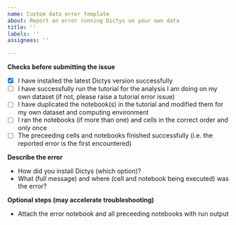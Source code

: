 ```yaml
---
name: Custom data error template
about: Report an error running Dictys on your own data
title: ''
labels: ''
assignees: ''

---
```


**Checks before submitting the issue**
* [x] I have installed the latest Dictys version successfully
* [ ] I have successfully run the tutorial for the analysis I am doing on my own dataset (if not, please raise a tutorial error issue)
* [ ] I have duplicated the notebook(s) in the tutorial and modified them for my own dataset and computing environment
* [ ] I ran the notebooks (if more than one) and cells in the correct order and only once
* [ ] The preceeding cells and notebooks finished successfully (i.e. the reported error is the first encountered)

**Describe the error**
* How did you install Dictys (which option)?
* What (full message) and where (cell and notebook being executed) was the error?

**Optional steps (may accelerate troubleshooting)**
* Attach the error notebook and all preceeding notebooks with run output
